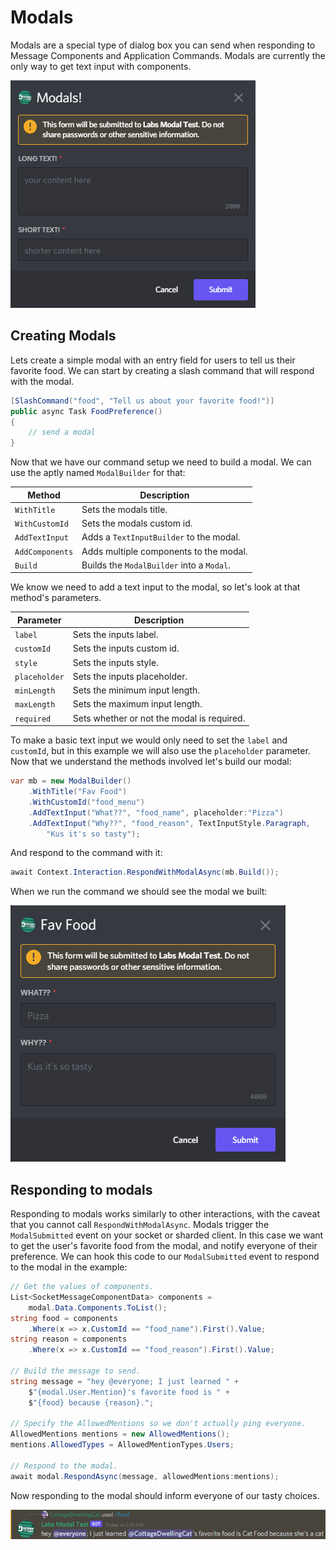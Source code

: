 # Modals
Modals are a special type of dialog box you can send when responding
to Message Components and Application Commands. Modals are currently
the only way to get text input with components.

![](images/image1.png)

## Creating Modals

Lets create a simple modal with an entry field for users to
tell us their favorite food. We can start by creating a slash
command that will respond with the modal.
```cs
[SlashCommand("food", "Tell us about your favorite food!")]
public async Task FoodPreference()
{
    // send a modal
}
```

Now that we have our command setup we need to build a modal.
We can use the aptly named `ModalBuilder` for that:

| Method          | Description                               |
| --------------- | ----------------------------------------- |
| `WithTitle`     | Sets the modals title.                    |
| `WithCustomId`  | Sets the modals custom id.                |
| `AddTextInput`  | Adds a `TextInputBuilder` to the modal.   |
| `AddComponents` | Adds multiple components to the modal.    |
| `Build`         | Builds the `ModalBuilder` into a `Modal`. |

We know we need to add a text input to the modal, so let's look at that
method's parameters.

| Parameter     | Description                                |
| ------------- | ------------------------------------------ |
| `label`       | Sets the inputs label.                     |
| `customId`    | Sets the inputs custom id.                 |
| `style`       | Sets the inputs style.                     |
| `placeholder` | Sets the inputs placeholder.               |
| `minLength`   | Sets the minimum input length.             |
| `maxLength`   | Sets the maximum input length.             |
| `required`    | Sets whether or not the modal is required. |

To make a basic text input we would only need to set the `label` and
`customId`, but in this example we will also use the `placeholder` 
parameter. Now that we understand the methods involved let's build our
modal:

```cs
var mb = new ModalBuilder()
	.WithTitle("Fav Food")
	.WithCustomId("food_menu")
	.AddTextInput("What??", "food_name", placeholder:"Pizza")
	.AddTextInput("Why??", "food_reason", TextInputStyle.Paragraph, 
        "Kus it's so tasty");
```

And respond to the command with it:

```cs
await Context.Interaction.RespondWithModalAsync(mb.Build());
```

When we run the command we should see the modal we built:

![](images/image3.png)

## Responding to modals

Responding to modals works similarly to other interactions, with the 
caveat that you cannot call `RespondWithModalAsync`. Modals trigger 
the `ModalSubmitted` event on your socket or sharded client. In this 
case we want to get the user's favorite food from the modal, and notify
everyone of their preference. We can hook this code to our
`ModalSubmitted` event to respond to the modal in the example:

```cs
// Get the values of components.
List<SocketMessageComponentData> components =
    modal.Data.Components.ToList();
string food = components
    .Where(x => x.CustomId == "food_name").First().Value;
string reason = components
    .Where(x => x.CustomId == "food_reason").First().Value;

// Build the message to send.
string message = "hey @everyone; I just learned " + 
    $"{modal.User.Mention}'s favorite food is " +
    $"{food} because {reason}.";

// Specify the AllowedMentions so we don't actually ping everyone.
AllowedMentions mentions = new AllowedMentions();
mentions.AllowedTypes = AllowedMentionTypes.Users;

// Respond to the modal.
await modal.RespondAsync(message, allowedMentions:mentions);
```

Now responding to the modal should inform everyone of our tasty 
choices.

![](images/image4.png)
